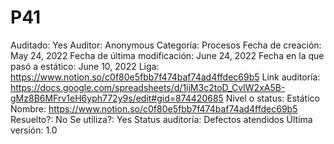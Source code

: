 # P41

Auditado: Yes
Auditor: Anonymous
Categoría: Procesos
Fecha de creación: May 24, 2022
Fecha de última modificación: June 24, 2022
Fecha en la que pasó a estático: June 10, 2022
Liga: https://www.notion.so/c0f80e5fbb7f474baf74ad4ffdec69b5
Link auditoría: https://docs.google.com/spreadsheets/d/1ijM3c2toD_CvIW2xA5B-gMz8B6MFrv1eH6yph772y9s/edit#gid=874420685
Nivel o status: Estático
Nombre: https://www.notion.so/c0f80e5fbb7f474baf74ad4ffdec69b5 
Resuelto?: No
Se utiliza?: Yes
Status auditoría: Defectos atendidos
Última versión: 1.0